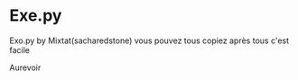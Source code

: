 # Exe.py
Exo.py by Mixtat(sacharedstone)
vous pouvez tous copiez après tous c'est facile




Aurevoir
